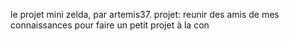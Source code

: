 le projet mini zelda, par artemis37.
projet: reunir des amis de mes connaissances pour faire un petit projet à la con
